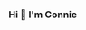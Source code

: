 ### Hi 👋  I'm Connie

<!--
**beebaabado/beebaabado** is a ✨ _special_ ✨ repository because its `README.md` (this file) appears on your GitHub profile.
Pronouns: she/her/hers


After a bit of a meandering but rewarding path from software developer, to full time parent which included the challenges of being a PTO chairperson/treasurer, a fundraising liason, a coding mentor, a pro-bono website manager, to finding my way back to my first love coding,  I eagerly await a chance to collaborate on a creative and challenging project.

🔭 In the meanwhile, I’m currently working on a fun project with a colleague.  We both love beer 🍺 and have come up with a little project to display where the best beer is no matter where we might be located (and wifi is available 😄).  
🌱 I’m also currently focused on beefing up my backend web developer skills through Udacity's Full Stack Web Developer Nano degree program.  Almost done!  I am on the final project.  
There is so much I am curious about so I'm also dabbling a bit with machine learning and data science and collaborating on a small game with my son using the Godot game engine.
I’m looking to collaborate on projects for non-proifts.  I feel compelled to help others and have spent countless hours volunteering from running fundraisers for our local schools, updating websites for various non-profits, and to mentoring high school students on coding projects.
💬 Feel free to contact me.  I would love to volunteer my technical expertise to your non-profit. 📫 You can email me at connie@wright.cool.  Would love to hear from you!
- 

- ⚡ Fun fact: I have been a Colorado Master Gardener for over 10 years through the Colorado State University Extension Program. I love plants 🌿 🌳 🌸 of all kinds and sizes!

-->
